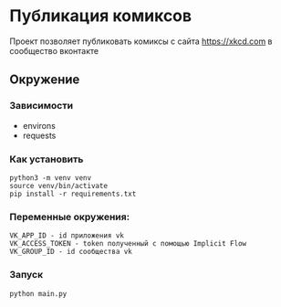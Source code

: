 # Публикация комиксов

Проект позволяет публиковать комиксы с сайта https://xkcd.com в сообщество вконтакте
## Окружение

### Зависимости
* environs
* requests

### Как установить
```
python3 -m venv venv
source venv/bin/activate
pip install -r requirements.txt
```

### Переменные окружения:
```
VK_APP_ID - id приложения vk
VK_ACCESS_TOKEN - token полученный с помощью Implicit Flow
VK_GROUP_ID - id сообщества vk
```

### Запуск
 ```
 python main.py
 ```
